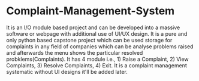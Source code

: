 # Complaint-Management-System
It is an I/O module based project and can be developed into a massive software or webpage with additional use of UI/UX design.
It is a pure and only python based capstone project which can be used storage for complaints in any field of companies which can be analyse problems raised and afterwards the menu shows the particular resolved probklems(Complaints).
It has 4 module i.e., 1) Raise a Complaint, 2) View Complaints, 3) Resolve Complaints, 4) Exit.
It is a complaint management systematic without UI designs it'll be added later.
